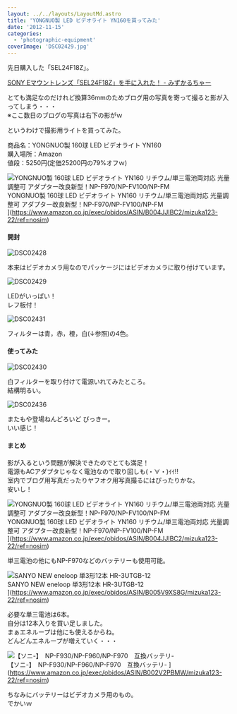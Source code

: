 ```yaml
---
layout: ../../layouts/LayoutMd.astro
title: 'YONGNUO製 LED ビデオライト YN160を買ってみた'
date: '2012-11-15'
categories:
  - 'photographic-equipment'
coverImage: 'DSC02429.jpg'
---
```


先日購入した「SEL24F18Z」。

[SONY Eマウントレンズ「SEL24F18Z」を手に入れた！ \- みずかるちゃー](https://mizuka123.net/archive/1838/)

とても満足なのだけれど換算36mmのためブログ用の写真を寄って撮ると影が入ってしまう・・・  
※ここ数日のブログの写真は右下の影がｗ

というわけで撮影用ライトを買ってみた。

商品名：YONGNUO製 160球 LED ビデオライト YN160  
購入場所：Amazon  
値段：5250円(定価25200円の79%オフｗ)

![YONGNUO製 160球 LED ビデオライト YN160 リチウム/単三電池両対応 光量調整可 アダプター改良新型！NP-F970/NP-FV100/NP-FM](/archive/images/51RvT6vg-ZL._SL160_.jpg)  
YONGNUO製 160球 LED ビデオライト YN160 リチウム/単三電池両対応 光量調整可 アダプター改良新型！NP-F970/NP-FV100/NP-FM  
](https://www.amazon.co.jp/exec/obidos/ASIN/B004JJIBC2/mizuka123-22/ref=nosim)

#### 開封

![DSC02428](/archive/images/DSC02428_thumb1.jpg 'DSC02428')

本来はビデオカメラ用なのでパッケージにはビデオカメラに取り付けています。

![DSC02429](/archive/images/DSC02429_thumb.jpg 'DSC02429')

LEDがいっぱい！  
レフ板付！

![DSC02431](/archive/images/DSC02431_thumb.jpg 'DSC02431')

フィルターは青，赤，橙，白(↓参照)の4色。

#### 使ってみた

![DSC02430](/archive/images/DSC02430_thumb.jpg 'DSC02430')

白フィルターを取り付けて電源いれてみたところ。  
結構明るい。

![DSC02436](/archive/images/DSC02436_thumb.jpg 'DSC02436')

またもや登場ねんどろいど びっきー。  
いい感じ！

#### まとめ

影が入るという問題が解決できたのでとても満足！  
電源もACアダプタじゃなく電池なので取り回しも(・∀・)ｲｲ!!  
室内でブログ用写真だったりヤフオク用写真撮るにはぴったりかな。  
安いし！

![YONGNUO製 160球 LED ビデオライト YN160 リチウム/単三電池両対応 光量調整可 アダプター改良新型！NP-F970/NP-FV100/NP-FM](/archive/images/51RvT6vg-ZL._SL160_.jpg)  
YONGNUO製 160球 LED ビデオライト YN160 リチウム/単三電池両対応 光量調整可 アダプター改良新型！NP-F970/NP-FV100/NP-FM  
](https://www.amazon.co.jp/exec/obidos/ASIN/B004JJIBC2/mizuka123-22/ref=nosim)

単三電池の他にもNP-F970などのバッテリーも使用可能。

![SANYO NEW eneloop 単3形12本 HR-3UTGB-12](/archive/images/51XhsJqLjGL._SL160_.jpg)  
SANYO NEW eneloop 単3形12本 HR-3UTGB-12  
](https://www.amazon.co.jp/exec/obidos/ASIN/B005V9XS8G/mizuka123-22/ref=nosim)

必要な単三電池は6本。  
自分は12本入りを買い足しました。  
まぁエネループは他にも使えるからね。  
どんどんエネループが増えていく・・・

![【ソニ-】　NP-F930/NP-F960/NP-F970　互換バッテリ-](/archive/images/31AbyhIPFpL._SL160_.jpg)  
【ソニ-】　NP-F930/NP-F960/NP-F970　互換バッテリ-
](https://www.amazon.co.jp/exec/obidos/ASIN/B002V2PBMW/mizuka123-22/ref=nosim)

ちなみにバッテリーはビデオカメラ用のもの。  
でかいｗ

